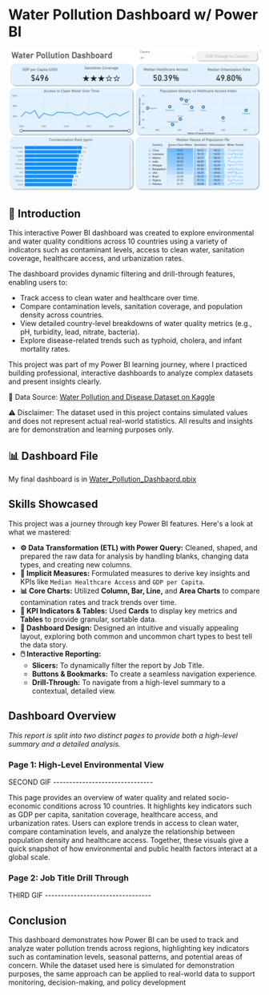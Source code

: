 # Water Pollution Dashboard w/ Power BI

![](images/1_Dashboard.gif)

## 🌊 Introduction

This interactive Power BI dashboard was created to explore environmental and water quality conditions across 10 countries using a variety of indicators such as contaminant levels, access to clean water, sanitation coverage, healthcare access, and urbanization rates.

The dashboard provides dynamic filtering and drill-through features, enabling users to:

-   Track access to clean water and healthcare over time.
-   Compare contamination levels, sanitation coverage, and population density across countries.
-   View detailed country-level breakdowns of water quality metrics (e.g., pH, turbidity, lead, nitrate, bacteria).
-   Explore disease-related trends such as typhoid, cholera, and infant mortality rates.

This project was part of my Power BI learning journey, where I practiced building professional, interactive dashboards to analyze complex datasets and present insights clearly.

🔗 Data Source: [Water Pollution and Disease Dataset on Kaggle](https://www.kaggle.com/datasets/khushikyad001/water-pollution-and-disease/data)

⚠️ Disclaimer: The dataset used in this project contains simulated values and does not represent actual real-world statistics. All results and insights are for demonstration and learning purposes only.

## 📊 Dashboard File
My final dashboard is in [Water_Pollution_Dashbaord.pbix](Water_Pollution_Dashbaord.pbix)



## Skills Showcased

This project was a journey through key Power BI features. Here's a look at what we mastered:

-   **⚙️ Data Transformation (ETL) with Power Query:** Cleaned, shaped, and prepared the raw data for analysis by handling blanks, changing data types, and creating new columns.
-   **🧮 Implicit Measures:** Formulated measures to derive key insights and KPIs like `Median Healthcare Access` and `GDP per Capita`.
-   **📊 Core Charts:** Utilized **Column, Bar, Line,** and **Area Charts** to compare contamination rates and track trends over time.
-   **🔢 KPI Indicators & Tables:** Used **Cards** to display key metrics and **Tables** to provide granular, sortable data.
-   **🎨 Dashboard Design:** Designed an intuitive and visually appealing layout, exploring both common and uncommon chart types to best tell the data story.
-   **🖱️ Interactive Reporting:**
    -   **Slicers:** To dynamically filter the report by Job Title.
    -   **Buttons & Bookmarks:** To create a seamless navigation experience.
    -   **Drill-Through:** To navigate from a high-level summary to a contextual, detailed view.

## Dashboard Overview

*This report is split into two distinct pages to provide both a high-level summary and a detailed analysis.*

### Page 1: High-Level Environmental View

SECOND GIF -------------------------------

This page provides an overview of water quality and related socio-economic conditions across 10 countries. It highlights key indicators such as GDP per capita, sanitation coverage, healthcare access, and urbanization rates. Users can explore trends in access to clean water, compare contamination levels, and analyze the relationship between population density and healthcare access. Together, these visuals give a quick snapshot of how environmental and public health factors interact at a global scale.

### Page 2: Job Title Drill Through

THIRD GIF ---------------------------------


## Conclusion

This dashboard demonstrates how Power BI can be used to track and analyze water pollution trends across regions, highlighting key indicators such as contamination levels, seasonal patterns, and potential areas of concern. While the dataset used here is simulated for demonstration purposes, the same approach can be applied to real-world data to support monitoring, decision-making, and policy development